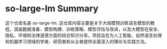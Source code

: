 # so-large-lm Summary

这个仓库名是 so-large-lm. 这仓库内容主要是关于大规模预训练语言模型的教程，涵盖数据准备、模型构建、训练策略、模型评估与改进，以及大模型在安全、隐私、环境和法律道德方面的综合知识分享。项目旨在为人工智能、自然语言处理和机器学习领域的学者、研究者和从业者提供全面深入的理论与实践方法。